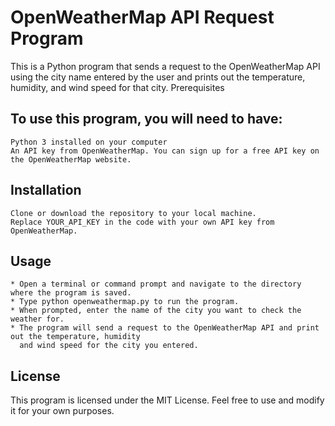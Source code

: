 # OpenWeatherMap API Request Program

This is a Python program that sends a request to the OpenWeatherMap API using the city name entered by the user and prints out the temperature, humidity, and wind speed for that city.
Prerequisites

## To use this program, you will need to have:

    Python 3 installed on your computer
    An API key from OpenWeatherMap. You can sign up for a free API key on the OpenWeatherMap website.

## Installation

    Clone or download the repository to your local machine.
    Replace YOUR_API_KEY in the code with your own API key from OpenWeatherMap.

## Usage

    * Open a terminal or command prompt and navigate to the directory where the program is saved.
    * Type python openweathermap.py to run the program.
    * When prompted, enter the name of the city you want to check the weather for.
    * The program will send a request to the OpenWeatherMap API and print out the temperature, humidity
      and wind speed for the city you entered.

## License

This program is licensed under the MIT License. Feel free to use and modify it for your own purposes.
